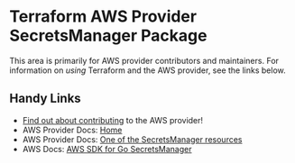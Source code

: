 # Terraform AWS Provider SecretsManager Package

This area is primarily for AWS provider contributors and maintainers. For information on _using_ Terraform and the AWS provider, see the links below.

## Handy Links

* [Find out about contributing](https://hashicorp.github.io/terraform-provider-aws/#contribute) to the AWS provider!
* AWS Provider Docs: [Home](https://registry.terraform.io/providers/hashicorp/aws/latest/docs)
* AWS Provider Docs: [One of the SecretsManager resources](https://registry.terraform.io/providers/hashicorp/aws/latest/docs/resources/secretsmanager_secret)
* AWS Docs: [AWS SDK for Go SecretsManager](https://docs.aws.amazon.com/sdk-for-go/api/service/secretsmanager/)

